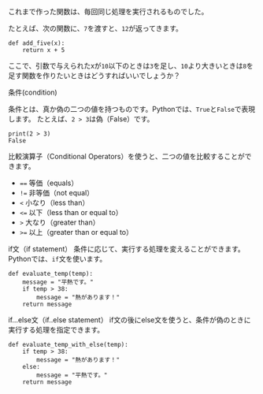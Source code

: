 これまで作った関数は、毎回同じ処理を実行されるものでした。

たとえば、次の関数に、`7`を渡すと、`12`が返ってきます。

```
def add_five(x):
    return x + 5
```

ここで、引数で与えられたxが`10`以下のときは`3`を足し、`10`より大きいときは`8`を足す関数を作りたいときはどうすればいいでしょうか？

条件(condition)

条件とは、真か偽の二つの値を持つものです。Pythonでは、`True`と`False`で表現します。
たとえば、`2 > 3`は偽（False）です。

```
print(2 > 3)
False
```

比較演算子（Conditional Operators）を使うと、二つの値を比較することができます。


- `==` 等価（equals）
- `!=` 非等価（not equal）
- `<`  小なり（less than）
- `<=`  以下（less than or equal to）
- `>`  大なり（greater than）
- `>=`  以上（greater than or equal to）

if文（if statement）
条件に応じて、実行する処理を変えることができます。Pythonでは、`if`文を使います。

```
def evaluate_temp(temp):
    message = "平熱です。"
    if temp > 38:
        message = "熱があります！"
    return message
```

if...else文（if..else statement）
if文の後にelse文を使うと、条件が偽のときに実行する処理を指定できます。

```
def evaluate_temp_with_else(temp):
    if temp > 38:
        message = "熱があります！"
    else:
        message = "平熱です。"
    return message
```